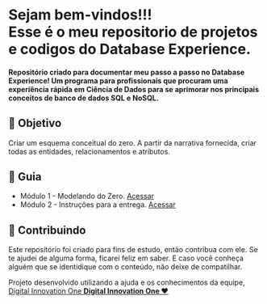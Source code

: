 
<h1> Sejam bem-vindos!!! </br>
 Esse é o meu repositorio de projetos e codigos do Database Experience. </h1>

<h4> Repositório criado para documentar meu passo a passo no Database Experience! Um programa para profissionais que procuram uma experiência rápida em Ciência de Dados para se aprimorar nos principais conceitos de banco de dados SQL e NoSQL. </h4>

<h2> 🎯 Objetivo </h2>
Criar um esquema conceitual do zero. 
A partir da narrativa fornecida, criar todas as entidades, relacionamentos e atributos.


<h2 dir="auto"> 🚦 Guia </h2>
<ul dir="auto">
 <li> Módulo 1 - Modelando do Zero. <a href="https://"> Acessar </a></li>
 <li> Módulo 2 - Instruções para a entrega. <a href="https://"> Acessar </a></li>

</ul>


<h2 dir="auto"> 🤝 Contribuindo </h2>
<p dir="auto">
 Este repositório foi criado para fins de estudo, então contribua com ele. Se te ajudei de alguma forma, ficarei feliz em
saber. E caso você conheça alguém que se identidique com o conteúdo, não deixe de compatilhar.
</p>

<p dir="auto"> 
 Projeto desenvolvido utilizando a ajuda e os conhecimentos da equipe, 
 <a href=" https://www.dio.me/ "> Digital Innovation One <a href=" https://www.dio.me/"> 
 <strong>  Digital Innovation One ❤️ </strong> </a>
</p>

